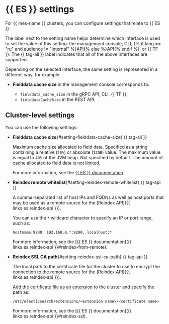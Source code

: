# {{ ES }} settings

For {{ mes-name }} clusters, you can configure settings that relate to {{ ES }}.

The label next to the setting name helps determine which interface is used to set the value of this setting: the management console, CLI, {% if lang == "ru" and audience != "internal" %}[API](../../glossary/rest-api.md){% else %}API{% endif %}, or {{ TF }}. The {{ tag-all }} label indicates that all of the above interfaces are supported.

Depending on the selected interface, the same setting is represented in a different way, for example:

* **Fielddata cache size** in the management console corresponds to:

   * `fielddata_cache_size` in the gRPC API, CLI, {{ TF }};
   * `fielddataCacheSize` in the REST API.

## Cluster-level settings

You can use the following settings:

* **Fielddata cache size**{#setting-fielddata-cache-size} {{ tag-all }}

   Maximum cache size allocated to field data. Specified as a string containing a relative (`20%`) or absolute (`12GB`) value. The maximum value is equal to `40%` of the JVM heap. Not specified by default. The amount of cache allocated to field data is not limited.

   For more information, see the [{{ ES }} documentation](https://www.elastic.co/guide/en/elasticsearch/reference/current/modules-fielddata.html).

* **Reindex remote whitelist**{#setting-reindex-remote-whitelist} {{ tag-api }}

   A comma-separated list of host IPs and FQDNs as well as host ports that may be used as a remote source for the [Reindex API]({{ links.es.reindex-api }}).

   You can use the `*` wildcard character to specify an IP or port range, such as:

   ```text
   hostname:9200, 192.168.0.*:9200, localhost:*
   ```

   For more information, see the [{{ ES }} documentation]({{ links.es.reindex-api }}#reindex-from-remote).

* **Reindex SSL CA path**{#setting-reindex-ssl-ca-path} {{ tag-api }}

   The local path to the certificate file for the cluster to use to encrypt the connection to the remote source for the [Reindex API]({{ links.es.reindex-api }}).

   [Add the certificate file as an extension](../operations/cluster-extensions.md#add) to the cluster and specify the path as:

   ```text
   /etc/elasticsearch/extensions/<extension name>/<certificate name>
   ```

   For more information, see the [{{ ES }} documentation]({{ links.es.reindex-api }}#reindex-ssl).
